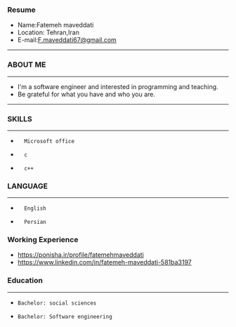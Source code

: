 
### Resume
+  Name:Fatemeh maveddati  
+  Location: Tehran,Iran
+  E-mail:F.maveddati67@gmail.com 
---
### ABOUT ME
---
+ I'm a software engineer and interested in programming and teaching.
+ Be grateful for what you have and who you are. 
---
### SKILLS
---
+       Microsoft office
+       c
+       c++

### LANGUAGE
---
+       English
+       Persian

### Working Experience
 
+ https://ponisha.ir/profile/fatemehmaveddati 
+ https://www.linkedin.com/in/fatemeh-maveddati-581ba3197

### Education
---
+     Bachelor: social sciences 
+     Bachelor: Software engineering
